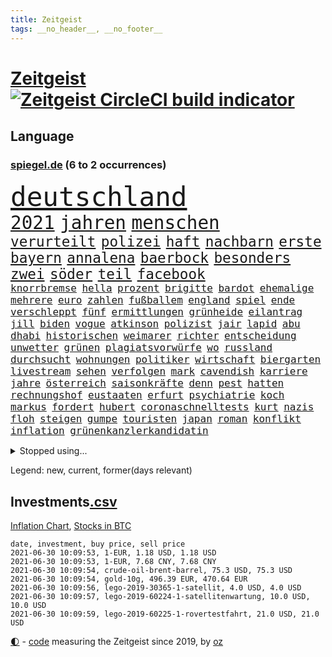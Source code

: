```yaml
---
title: Zeitgeist
tags: __no_header__, __no_footer__
---
```


# [Zeitgeist](https://oliz.io/zeitgeist/) [![Zeitgeist CircleCI build indicator](https://circleci.com/gh/ooz/zeitgeist.svg?style=shield)](https://circleci.com/gh/ooz/zeitgeist)

## Language

<h3><a href="https://www.spiegel.de" target="_blank">spiegel.de</a> (6 to 2 occurrences)</h3>
<p style="font-family:monospace">
<span style="font-size:32pt"><a href="news_links.html#deutschland" class="current">deutschland</a></span>
<br>
<span style="font-size:22pt"><a href="news_links.html#2021" class="current">2021</a></span>
<span style="font-size:22pt"><a href="news_links.html#jahren" class="current">jahren</a></span>
<span style="font-size:22pt"><a href="news_links.html#menschen" class="current">menschen</a></span>
<br>
<span style="font-size:17pt"><a href="news_links.html#verurteilt" class="current">verurteilt</a></span>
<span style="font-size:17pt"><a href="news_links.html#polizei" class="current">polizei</a></span>
<span style="font-size:17pt"><a href="news_links.html#haft" class="current">haft</a></span>
<span style="font-size:17pt"><a href="news_links.html#nachbarn" class="current">nachbarn</a></span>
<span style="font-size:17pt"><a href="news_links.html#erste" class="current">erste</a></span>
<span style="font-size:17pt"><a href="news_links.html#bayern" class="current">bayern</a></span>
<span style="font-size:17pt"><a href="news_links.html#annalena" class="current">annalena</a></span>
<span style="font-size:17pt"><a href="news_links.html#baerbock" class="current">baerbock</a></span>
<span style="font-size:17pt"><a href="news_links.html#besonders" class="current">besonders</a></span>
<span style="font-size:17pt"><a href="news_links.html#zwei" class="current">zwei</a></span>
<span style="font-size:17pt"><a href="news_links.html#söder" class="current">söder</a></span>
<span style="font-size:17pt"><a href="news_links.html#teil" class="current">teil</a></span>
<span style="font-size:17pt"><a href="news_links.html#facebook" class="current">facebook</a></span>
<br>
<span style="font-size:12pt"><a href="news_links.html#knorrbremse" class="current">knorrbremse</a></span>
<span style="font-size:12pt"><a href="news_links.html#hella" class="new">hella</a></span>
<span style="font-size:12pt"><a href="news_links.html#prozent" class="current">prozent</a></span>
<span style="font-size:12pt"><a href="news_links.html#brigitte" class="new">brigitte</a></span>
<span style="font-size:12pt"><a href="news_links.html#bardot" class="new">bardot</a></span>
<span style="font-size:12pt"><a href="news_links.html#ehemalige" class="current">ehemalige</a></span>
<span style="font-size:12pt"><a href="news_links.html#mehrere" class="current">mehrere</a></span>
<span style="font-size:12pt"><a href="news_links.html#euro" class="current">euro</a></span>
<span style="font-size:12pt"><a href="news_links.html#zahlen" class="current">zahlen</a></span>
<span style="font-size:12pt"><a href="news_links.html#fußballem" class="current">fußballem</a></span>
<span style="font-size:12pt"><a href="news_links.html#england" class="current">england</a></span>
<span style="font-size:12pt"><a href="news_links.html#spiel" class="current">spiel</a></span>
<span style="font-size:12pt"><a href="news_links.html#ende" class="current">ende</a></span>
<span style="font-size:12pt"><a href="news_links.html#verschleppt" class="current">verschleppt</a></span>
<span style="font-size:12pt"><a href="news_links.html#fünf" class="current">fünf</a></span>
<span style="font-size:12pt"><a href="news_links.html#ermittlungen" class="current">ermittlungen</a></span>
<span style="font-size:12pt"><a href="news_links.html#grünheide" class="current">grünheide</a></span>
<span style="font-size:12pt"><a href="news_links.html#eilantrag" class="current">eilantrag</a></span>
<span style="font-size:12pt"><a href="news_links.html#jill" class="current">jill</a></span>
<span style="font-size:12pt"><a href="news_links.html#biden" class="current">biden</a></span>
<span style="font-size:12pt"><a href="news_links.html#vogue" class="current">vogue</a></span>
<span style="font-size:12pt"><a href="news_links.html#atkinson" class="new">atkinson</a></span>
<span style="font-size:12pt"><a href="news_links.html#polizist" class="current">polizist</a></span>
<span style="font-size:12pt"><a href="news_links.html#jair" class="current">jair</a></span>
<span style="font-size:12pt"><a href="news_links.html#lapid" class="current">lapid</a></span>
<span style="font-size:12pt"><a href="news_links.html#abu" class="current">abu</a></span>
<span style="font-size:12pt"><a href="news_links.html#dhabi" class="current">dhabi</a></span>
<span style="font-size:12pt"><a href="news_links.html#historischen" class="current">historischen</a></span>
<span style="font-size:12pt"><a href="news_links.html#weimarer" class="current">weimarer</a></span>
<span style="font-size:12pt"><a href="news_links.html#richter" class="current">richter</a></span>
<span style="font-size:12pt"><a href="news_links.html#entscheidung" class="current">entscheidung</a></span>
<span style="font-size:12pt"><a href="news_links.html#unwetter" class="current">unwetter</a></span>
<span style="font-size:12pt"><a href="news_links.html#grünen" class="current">grünen</a></span>
<span style="font-size:12pt"><a href="news_links.html#plagiatsvorwürfe" class="current">plagiatsvorwürfe</a></span>
<span style="font-size:12pt"><a href="news_links.html#wo" class="current">wo</a></span>
<span style="font-size:12pt"><a href="news_links.html#russland" class="current">russland</a></span>
<span style="font-size:12pt"><a href="news_links.html#durchsucht" class="current">durchsucht</a></span>
<span style="font-size:12pt"><a href="news_links.html#wohnungen" class="current">wohnungen</a></span>
<span style="font-size:12pt"><a href="news_links.html#politiker" class="current">politiker</a></span>
<span style="font-size:12pt"><a href="news_links.html#wirtschaft" class="current">wirtschaft</a></span>
<span style="font-size:12pt"><a href="news_links.html#biergarten" class="current">biergarten</a></span>
<span style="font-size:12pt"><a href="news_links.html#livestream" class="current">livestream</a></span>
<span style="font-size:12pt"><a href="news_links.html#sehen" class="current">sehen</a></span>
<span style="font-size:12pt"><a href="news_links.html#verfolgen" class="current">verfolgen</a></span>
<span style="font-size:12pt"><a href="news_links.html#mark" class="current">mark</a></span>
<span style="font-size:12pt"><a href="news_links.html#cavendish" class="new">cavendish</a></span>
<span style="font-size:12pt"><a href="news_links.html#karriere" class="current">karriere</a></span>
<span style="font-size:12pt"><a href="news_links.html#jahre" class="current">jahre</a></span>
<span style="font-size:12pt"><a href="news_links.html#österreich" class="current">österreich</a></span>
<span style="font-size:12pt"><a href="news_links.html#saisonkräfte" class="new">saisonkräfte</a></span>
<span style="font-size:12pt"><a href="news_links.html#denn" class="current">denn</a></span>
<span style="font-size:12pt"><a href="news_links.html#pest" class="current">pest</a></span>
<span style="font-size:12pt"><a href="news_links.html#hatten" class="current">hatten</a></span>
<span style="font-size:12pt"><a href="news_links.html#rechnungshof" class="current">rechnungshof</a></span>
<span style="font-size:12pt"><a href="news_links.html#eustaaten" class="current">eustaaten</a></span>
<span style="font-size:12pt"><a href="news_links.html#erfurt" class="current">erfurt</a></span>
<span style="font-size:12pt"><a href="news_links.html#psychiatrie" class="new">psychiatrie</a></span>
<span style="font-size:12pt"><a href="news_links.html#koch" class="current">koch</a></span>
<span style="font-size:12pt"><a href="news_links.html#markus" class="current">markus</a></span>
<span style="font-size:12pt"><a href="news_links.html#fordert" class="current">fordert</a></span>
<span style="font-size:12pt"><a href="news_links.html#hubert" class="current">hubert</a></span>
<span style="font-size:12pt"><a href="news_links.html#coronaschnelltests" class="current">coronaschnelltests</a></span>
<span style="font-size:12pt"><a href="news_links.html#kurt" class="current">kurt</a></span>
<span style="font-size:12pt"><a href="news_links.html#nazis" class="current">nazis</a></span>
<span style="font-size:12pt"><a href="news_links.html#floh" class="new">floh</a></span>
<span style="font-size:12pt"><a href="news_links.html#steigen" class="current">steigen</a></span>
<span style="font-size:12pt"><a href="news_links.html#gumpe" class="new">gumpe</a></span>
<span style="font-size:12pt"><a href="news_links.html#touristen" class="current">touristen</a></span>
<span style="font-size:12pt"><a href="news_links.html#japan" class="current">japan</a></span>
<span style="font-size:12pt"><a href="news_links.html#roman" class="current">roman</a></span>
<span style="font-size:12pt"><a href="news_links.html#konflikt" class="current">konflikt</a></span>
<span style="font-size:12pt"><a href="news_links.html#inflation" class="current">inflation</a></span>
<span style="font-size:12pt"><a href="news_links.html#grünenkanzlerkandidatin" class="current">grünenkanzlerkandidatin</a></span>
</p>
<details>
<summary>Stopped using...</summary>
<p class="former" style="font-size:12pt">
brettspiele(251) protesten(251) werner(251) anscheinend(250) covid(250) juventus(250) nötig(250) turin(250) vergeben(250) alarm(249) bundesamt(249) hinspiel(249) vorteil(249) wirkte(249) 93(248) and(248) grünenpolitiker(248) hinaus(248) motto(248) muster(248) tobt(248) unserem(248) bemühungen(247) einiges(247) eskalation(247) rief(247) tui(247) verdachts(247) verteilt(247) 100000(246) angebliche(246) beschreibt(246) drosten(246) entlassung(246) erneuter(246) flick(246) gereist(246) hansi(246) hsv(246) jan(246) spielzeit(246) untersuchungen(246) wege(246) 16jährige(245) badenwürttembergs(245) beamtin(245) betreiber(245) eishockey(245) funktionieren(245) games(245) gekündigt(245) gleichstellung(245) islamischer(245) kandidat(245) kontrollieren(245) liste(245) liverpool(245) marcel(245) niederländische(245) niedersächsischen(245) notfalls(245) satelliten(245) terrormiliz(245) tottenham(245) ungewöhnlich(245) vertrauliche(245) verzögert(245) videobotschaft(245) vulkanausbruch(245) akt(244) annehmen(244) arktis(244) asche(244) atlético(244) einwohner(244) ikone(244) leverkusen(244) möglicher(244) playoffs(244) warentest(244) öffentlichen(244) überwachung(244) anwältin(243) bundestagsfraktion(243) coronaquarantäne(243) einschränken(243) erziehung(243) gesundheitlichen(243) is(243) komplex(243) meinung(243) schwächen(243) sicherte(243) spdpolitiker(243) toleranz(243) ungewöhnlicher(243) verlief(243) beteiligten(242) bundesligisten(242) coronainfizierte(242) debattiert(242) deutsch(242) einzig(242) erfahrungen(242) gaga(242) jung(242) jüngeren(242) kostenlose(242) lunge(242) offenbaren(242) russell(242) senat(242) verschärfung(242) verteidigungsministerin(242) widerspruch(242) wohngebiet(242) wuppertal(242) angesteckt(241) arbeiteten(241) botschaften(241) dahin(241) grande(241) hinrichtung(241) infizierte(241) jüngste(241) kleineren(241) leer(241) schlechtesten(241) simon(241) stich(241) verstärken(241) warschau(241) weltkrieg(241) zurückgetreten(241) aussichten(240) diskriminiert(240) endete(240) gehören(240) gerufen(240) geschäften(240) günstiger(240) islam(240) lateinamerika(240) länderchefs(240) prinzessin(240) schmidt(240) seltenen(240) spieltag(240) studierenden(240) unterlag(240) verwirrung(240) vorsitz(240) worum(240) erfolgreiche(239) herdenimmunität(239) positioniert(239) reul(239) sc(239) sprecherin(239) verfolgung(239) vergleicht(239) vermeiden(239) vorab(239) vorgesehen(239) woher(239) 79(238) arizona(238) bedrohte(238) bundesligavorschau(238) ersetzen(238) fanexperten(238) gefährlicher(238) geprüft(238) infizieren(238) jahresbeginn(238) kaputt(238) leicester(238) noten(238) oberlandesgericht(238) parteifreunde(238) rekordhoch(238) rom(238) schlagzeilen(238) tippen(238) usjustizministerium(238) wichtiges(238) wichtigster(238) wohnhaus(238) zugegeben(238) überwacht(238) 31(237) deutschlandweit(237) geteilt(237) körperverletzung(237) leiten(237) lösungen(237) nawalnys(237) ostukraine(237) schalke(237) träumen(237) unterzahl(237) verfolgt(237) verpflichtung(237) verzweiflung(237) voraus(237) auswirken(236) denkbar(236) entsetzt(236) gesetzentwurf(236) gestohlener(236) kranke(236) phil(236) roten(236) tauchen(236) vermutet(236) virtuell(236) weißes(236) 04(235) angeklagten(235) eliten(235) gebiet(235) gemein(235) historische(235) informieren(235) leipzigs(235) mahmoud(235) physik(235) raketen(235) symptome(235) universität(235) bewaffneter(234) blick(234) gestrichen(234) schlappe(234) stadtteil(234) attentäter(233) befreien(233) bruch(233) erkrankt(233) gewinner(233) honda(233) regierungspartei(233) salzburg(233) schloss(233) umstrittenem(233) vermeintlichen(233) 17000(232) berüchtigten(232) braunschweig(232) covid19erkrankung(232) erschöpft(232) geländewagen(232) manipulierte(232) nordrheinwestfälischen(232) spanischer(232) unzählige(232) 3(231) 55(231) auswanderin(231) ehe(231) einzigen(231) gebilligt(231) gesundheitsämter(231) herrschen(231) möglichst(231) platzen(231) skepsis(231) staatsbürgerschaft(231) übersteigt(231) band(230) diebstahl(230) reagierten(230) reiste(230) segen(230) song(230) tiger(230) versuche(230) floyd(229) kassen(229) model(229) professor(229) tiefen(229) verlauf(229) beschränken(228) beteiligung(228) dir(228) geltenden(228) homosexuelle(228) jürgen(228) loch(228) verständigt(228) absehbar(227) arabische(227) schwerem(227) verzeihung(227) 82(226) defensive(226) gestritten(226) konsum(226) psychologe(226) sekunde(226) verbündeten(226) virtuellen(226) wirtz(226) übertragung(226) accounts(225) außerhalb(225) bisherigen(225) zugelassenen(225) boateng(224) bundesgesundheitsminister(224) erkrankten(224) heidi(224) jérôme(224) komplikationen(224) migrationshintergrund(224) aufstand(223) bob(223) gekämpft(223) legende(223) marsch(223) profite(223) sechzigerjahren(223) sicheren(223) verzweifelten(223) ansteckend(222) landete(222) träume(222) anlauf(221) auktion(221) bernhard(221) brandstiftung(221) gegnern(221) reduzieren(221) richard(221) schriftsteller(221) versagen(221) vorne(221) behalten(220) bett(220) erfassen(220) fassade(220) fehlern(220) motive(220) namhafte(220) ungleich(220) euparlamentarier(219) französischer(219) greuther(219) königsklasse(219) losgehen(219) menschliche(219) protestierten(219) spitzenreiter(219) tansania(219) these(219) verträge(219) wohnort(219) 40000(218) begangen(218) drängte(218) erkranken(218) fortschritte(218) hbo(218) heutigen(218) korruptionsvorwürfen(218) polizistin(218) rentner(218) telefon(218) verfassungsgericht(218) wiederentdeckt(218) ähnliche(218) arminia(217) división(217) flüchtling(217) prescht(217) primera(217) prägt(217) anstiftung(216) bezeichnete(216) einschränkung(216) haag(216) stützt(216) wölfe(216) überfahren(216) freiwilligen(215) männlich(215) trotzen(215) zehnten(215) absteiger(214) feuert(214) gegenzug(214) kindheit(214) profifußball(214) reinen(214) sichert(214) 12000(213) 140(213) angehen(213) anschlags(213) km/h(213) millionär(213) coronaauflagen(212) jacob(212) klimaziele(212) abstieg(211) boni(211) demo(211) einbruch(211) kinderpornografie(211) kräfte(211) omar(211) tinder(211) verankern(211) vollem(211) boykottieren(210) dreieinhalb(210) haustür(210) kandidatur(210) klees(210) niederländischen(210) paartherapeutin(210) schlugen(210) sportler(210) fehlender(209) karten(209) notbremse(209) söhne(209) verständnis(209) klaasjan(208) ministerien(208) ariana(207) bangen(207) demos(207) op(206) usdemokraten(206) dauert(205) explodierte(205) 80000(204) benötigen(204) emotionaler(204) günther(204) praxis(204) tücken(204) wachsende(204) beschuldigte(203) turnen(203) begehrten(202) enormen(202) erprobt(202) holstein(202) krawall(202) maradona(202) messenger(202) sofortige(202) gespart(201) projekts(201) virusvariante(201) vogelgrippe(201) gegenmaßnahmen(200) gläubige(200) laufbahn(200) tiefpunkt(200) bewaffneten(199) 1991(198) reifen(198) reisekonzern(198) bundestagswahlkampf(197) cduministerpräsident(197) königreich(197) rodrigo(197) covidpatienten(196) religiöse(196) schulbetrieb(196) einkaufen(195) erfolgreichen(195) geist(195) guatemala(195) prägte(195) dylan(194) konzert(194) nebenwirkungen(193) sämtliche(193) bbc(192) ungleichheit(192) ökostrom(191) dämpft(190) existenz(190) porto(190) schnelltest(190) schweine(190) service(190) woods(190) olympiasiegerin(189) rücksicht(189) empfinden(188) eurovision(188) csupolitiker(187) dobrindt(187) durchsuchen(187) geführte(187) klausel(187) bundespräsidenten(186) vergleichsweise(186) derzeitigen(185) einsame(185) riesigen(185) tragischen(185) contest(184) psychischen(184) 85(183) faire(183) ländlichen(183) beschimpfte(182) discounter(182) fotografieren(182) rolf(182) würdigung(182) elfte(180) vereins(180) wmtitel(180) geiger(179) einfache(178) erzieher(178) hinterbliebene(177) querdenkern(177) eintraf(176) geheime(176) verdachtsfall(176) zutage(176) formen(175) elliot(174) entfernen(174) page(174) protestierende(174) überstehen(174) 34jährige(173) einreiseregeln(173) interviews(173) prominenter(173) chrupalla(171) clever(171) befunden(170) aufstehen(169) ausweg(169) rächen(169) topform(169) beigetragen(168) hackern(168) klum(168) kolleginnen(168) angedeutet(167) brauchten(167) stromausfall(167) befreiungsschlag(166) vertuschen(166) oligarch(164) auslieferung(163) merklich(163) herrschaft(162) marokko(162) moralische(162) fluglinie(161) 450(160) kursiert(160) schnelles(160) heidelberg(159) instituts(159) lava(159) prominenten(159) vulkane(159) quiz(158) charaktere(157) ema(157) motivation(157) bauarbeiten(156) curtius(156) toll(156) kantersieg(155) pandemielage(155) desaströse(154) schulkindern(154) bellevue(153) coronamutation(153) coronavariante(153) norditalien(153) perspektive(153) coronavakzinen(152) hoffnungsvoll(152) luxusuhren(152) commerzbank(150) irgendwie(150) 64jährige(149) israelin(149) verspielen(149) vorjahresvergleich(149) anreiz(148) flieger(148) israelis(148) zurückgehalten(148) mallorca(147) ausgegangen(145) erbeuten(145) gejagt(145) mau(145) texte(145) glücklicher(144) gefährlichsten(143) aufgebot(142) nachrichtenagentur(142) stürmten(142) ausbeutung(141) deine(141) perseverance(141) rock'n'roll(141) tamtam(141) coronavirusvariante(140) eingehen(140) grenzregion(140) blaulicht(139) 105(138) absolvieren(137) drangen(136) hergestellt(136) medizinischen(136) scheideweg(136) wiedervereinigung(136) earth(135) zurückzudrängen(135) franken(134) geltende(134) pfingsten(134) polizeiautos(134) championship(133) branson(132) importe(132) ungerechtigkeit(132) schrumpfte(131) westliche(131) winslet(131) jenen(130) verschollen(130) anreize(129) auftraggeber(129) bereut(129) martens(129) leverkusens(128) schwachstelle(128) umarmung(128) 18jähriger(127) entsprechenden(127) klappen(127) nachbarland(127) rotterdam(127) verleumdung(127) 111(126) albert(126) blutige(126) hochansteckende(126) lego(126) afrikanische(125) insider(124) leugnen(123) radsportler(123) unwahrscheinlich(122) huntelaar(121) impfgipfel(121) meistern(121) al(120) lenkt(120) dubiose(119) schatz(119) coronaimpfgipfel(118) anweisungen(117) rechtmäßig(117) lahmgelegt(115) schleppt(115) trinkt(115) verendet(115) kandidiert(114) hintern(113) teuersten(113) argumentiert(112) grafiken(112) manifest(112) übergangsregierung(112) mordversuch(111) verleiht(111) missbrauchsfällen(110) schaulustige(110) vertreibt(110) bemerkung(109) zusagen(109) überzeugung(109) bekennen(108) beunruhigt(108) jendrik(108) konkreter(108) schmeißt(108) unomenschenrechtsrat(108) börsengang(107) skandale(107) esc(106) gendergerechte(106) notwehr(106) regierungsfraktionen(106) inszenierte(105) junta(105) museen(105) umlaufbahn(105) ähneln(105) kapital(104) palästinensern(104) nationalgalerie(103) marktmacht(102) merkwürdig(102) mietpreise(102) rein(102) vereint(102) hate(101) nld(101) sternchen(101) coronalockdowns(100) großbrand(100) islamist(99) vertragsauflösung(99) zweitgrößte(99) brustimplantate(98) lebenszeit(98) mutanten(98) rheinland(98) wiedereröffnung(98) bischof(97) epic(97) syriens(97) zustimmt(97) adm(96) stamm(96) parteikollege(95) pub(95) schiedsrichterinnen(95) verruf(95) briefbomben(94) entführung(94) hipp(94) latifa(94) verletzter(94) alassad(93) baschar(93) finanzierten(93) journalistische(93) leopoldo(93) missbrauchsvorwürfen(93) roma(93) sinti(93) oberverwaltungsgericht(92) abgaben(91) dessau(91) elternhauses(91) lebenszeichen(91) unternimmt(91) wildnis(91) bauer(90) drogenhandel(90) flicks(90) handyspiel(90) marsrover(90) rosa(90) sammlern(90) ebnen(89) ordnungsgemäß(89) sonnigen(89) zeugenstand(89) emirstochter(88) anzeigt(87) berlinern(87) don't(87) drogengangs(87) erzwungene(87) export(87) feel(87) orchester(87) schulkind(87) verhältnissen(87) wilderer(87) biopic(86) eisen(86) unterschätzen(86) gratulierte(85) militärregime(85) philosophin(85) warnstreiks(85) aufzuheben(84) blutiger(84) dreißig(84) kulturveranstaltungen(84) lucaapp(84) ärmsten(84) ölkonzern(84) baldigen(83) bälle(83) kleinparteien(83) kündigungen(83) nutzerinnen(83) pilotprojekt(83) provisionen(83) regimekritiker(83) bender(82) dianainterview(82) erfreulich(82) wieviel(82) abstiegskandidaten(81) abwehren(81) armeechef(81) küken(81) rinder(81) seinetwegen(81) teilnehmenden(81) wagenknechtlager(81) abgewehrt(80) athen(80) binneni(80) farce(80) palästina(80) rechtsanwältin(80) senders(80) testament(80) wettstreit(80) geschäftsgebaren(79) 1939(78) angefeindet(78) coronaimpftermine(78) flugtaxis(78) frischem(78) geldgebern(78) impfpässe(78) lästig(78) olympiaqualifikation(78) verewigt(78) wada(78) zugspitze(78) übernachten(78) einsehbar(77) erschlichen(77) kleckern(77) klotzen(77) ndr(77) nft(77) rachsucht(77) tageszeit(77) todestag(77) feiertag(76) pazifik(76) reservieren(76) bewirbt(75) getöteten(75) sanft(75) spielabsage(75) strippenzieher(75) verbotenen(75) wilderei(75) bescheidenheit(74) mini(74) nftauktion(74) prostituierte(74) berlinbrandenburg(73) duma(73) gitta(73) minenfeld(73) prinzipien(73) söldner(73) wagnergruppe(73) altersgruppen(72) anzutreten(72) coronaprotest(71) erleichterungen(71) erzbistums(71) heße(71) konjunkturerwartungen(71) meeresboden(71) abzufedern(70) aufenthaltsort(70) gerd(70) mexikos(70) thrombosen(70) coronatestergebnisse(69) fahrlässiger(69) steuerzahler(69) bundestrainers(68) entpuppte(68) saisonfinale(68) stolzen(68) bosch(67) geflügelpest(67) solarwinds(67) vorabend(67) ausziehen(66) gastgewerbe(66) gesetzlich(66) unweit(66) weltberühmten(66) bieber(65) exsenator(65) franzjosef(65) overbeck(65) abfluss(64) buhlen(64) asyl(63) kontraproduktiv(63) negativer(63) hunderter(62) lasch(62) lavastrom(62) vehement(62) feuerzeug(61) nachziehen(61) zögern(61) äthiopische(61) european(60) gerücht(60) hilfreich(60) nebeneinkünften(60) tägliche(60) walking(60) bts(59) nachfahren(59) forciert(58) garcia(58) megadeal(58) tvnow(58) videospielen(58) betriebsrat(57) floyds(57) forscht(57) kartellwächter(57) mitgliederzahlen(57) protestwelle(57) verkleidete(57) werners(57) exporteure(56) fühle(56) gutgehen(56) modellprojekt(56) satellitenbilder(56) 1200(55) einklagen(55) hopp(55) krimineller(55) dmx(54) entmachtete(54) irina(54) vergebene(54) querdenken(53) samoa(53) softwarefirma(53) steinzeit(53) teufelskreis(53) überraschungssieger(53) badischen(52) doktortitel(52) gespendete(52) kooperativ(52) leck(52) personengruppe(52) seltsamen(52) siegerin(52) spitzenduo(52) tuberkulose(52) waldimir(52) dave(51) fügen(51) secret(51) zwölfjährigen(51) dokumentarfilmer(50) kühl(50) versanken(50) vertriebenen(50) ausgesperrt(49) bundeskanzlers(49) leiteten(49) länderspiel(49) realitytvstar(49) tino(49) zwangsläufig(49) einsammeln(48) fantastisch(48) schlucken(48) abdullah(47) dead(47) impfling(47) kanzlerkandidatenkür(47) mine(47) schwankt(47) techniken(47) terrorist(47) fluch(46) zulassungshürden(46) beckham(45) dokuserie(45) gezielte(45) kampfjet(45) realityshow(45) schlepper(45) zufriedener(45) koloniale(44) rechnung(44) bassist(43) einschreiten(43) rohani(43) schossen(43) iwstudie(42) pekingkritiker(42) stetig(42) augsburgs(41) ausstrahlen(41) ernsthaft(41) fernsehsender(41) kortison(41) wahlkampfauftritt(41) ökosysteme(41) birmingham(39) militärisch(39) transfer(39) trost(39) waffengesetz(39) irrt(38) planlos(38) rauchfrei(38) umzusetzen(38) arne(37) b1617(37) ukrainekrise(37) universum(37) usabzug(37) angeführt(36) ballerina(36) fotofinish(36) geheiß(36) gesinnung(36) machtoptionen(36) nahegelegt(36) vorentscheidung(36) bestimmungen(35) bottas(35) fehlerfrei(35) optimal(35) prügelt(35) bedeute(34) chicago(34) hintermänner(34) legale(34) munitionslager(34) schmerzhaft(34) valtteri(34) lampedusa(33) close(32) erfolgsfall(32) erschütterten(32) glenn(32) schauspielers(32) gen(31) modeketten(31) monte(31) ablöse(30) einträge(30) hansa(30) hungersnot(30) klimagesetz(30) meisterfeier(30) notwendigen(30) cotrainer(29) gerechtfertigt(29) grünes(29) ifogeschäftsklimaindex(29) landwirt(29) supermond(29) vollmond(29) wirtschaftsvertreter(29) berechnungen(28) dazn(28) dehm(28) diether(28) genesen(28) implodiert(28) kaliforniens(28) opernsängerin(28) schwules(28) zügig(28) 1953(27) familienalbum(27) generationengerechtigkeit(27) luftschiffen(27) rekonstruktion(27) ungefähr(27) 1987(26) ausstatten(26) ehrgeiz(26) kinderimpfungen(26) lieferverzögerungen(26) norman(26) spdchefin(26) übten(26) durchsuchung(25) gentechnikverfahren(25) krankenkasse(25) leni(25) mehrfachen(25) reyes(25) schmuggel(25) südkoreas(25) vorsitzender(25) comedysendung(24) entfacht(24) gründerszene(24) markenrechte(24) ostberlin(24) regionalverbände(24) usvorbild(24) versanden(24) einfallen(23) folgten(23) fähre(23) hamiltons(23) impfberechtigten(23) itexperte(23) manipulation(23) schwarzenegger(23) youtubekanal(23) child(22) ferkel(22) tatwaffe(22) beton(21) formulare(21) vereinbarkeit(21) bond(20) d'italia(20) giro(20) plastik(20) schwangerschaftsabbrüchen(20) schwerste(20) verwandt(20) asphalt(19) assad(19) doppelter(19) kulturministerin(19) cher(18) cyberangriff(18) emanuel(18) giftspritze(18) lieke(18) maurice(18) sally(18) spiegelanalyse(18) stadtschloss(18) bundesfamilienministerin(16) durchbruch(16) eingebüßt(16) lesbische(16) melinda(16) nahost(16) westbrook(16) altbundespräsident(15) buchmann(15) fu(15) jetzigen(15) kitsch(15) militanten(15) packt(15) popcorn(15) basislager(14) erklimmen(14) feuerpause(14) großeltern(14) kulturtipps(14) vorurteilen(14) zugeschlagen(14) 110000(13) 2040(13) ahmadinejad(13) krisenregion(13) luna(13) verbrechens(13) championsleaguetitel(12) knobloch(12) luftschlägen(12) meisterkampf(12) schlauch(12) vermitteln(12) widersetzen(12) abgeschossen(11) bergetappe(11) ceuta(11) fahndung(11) ferrari(11) geschwiegen(11) impfgegner(11) klose(11) miroslav(11) wally(11)
</p>
</details>
<p>Legend: <span class="new">new</span>, <span class="current">current</span>, <span class="former">former(days relevant)</span></p>

## Investments[.csv](investments.csv)

[Inflation Chart](https://inflationchart.com),
[Stocks in BTC](https://stonksinbtc.xyz/)

```
date, investment, buy price, sell price
2021-06-30 10:09:53, 1-EUR, 1.18 USD, 1.18 USD
2021-06-30 10:09:53, 1-EUR, 7.68 CNY, 7.68 CNY
2021-06-30 10:09:54, crude-oil-brent-barrel, 75.3 USD, 75.3 USD
2021-06-30 10:09:54, gold-10g, 496.39 EUR, 470.64 EUR
2021-06-30 10:09:56, lego-2019-30365-1-satellit, 4.0 USD, 4.0 USD
2021-06-30 10:09:57, lego-2019-60224-1-satellitenwartung, 10.0 USD, 10.0 USD
2021-06-30 10:09:59, lego-2019-60225-1-rovertestfahrt, 21.0 USD, 21.0 USD
```

<footer>
<a href="javascript:toggleTheme()" class="nav">🌓</a>
- <a href="https://github.com/ooz/zeitgeist">code</a> measuring the Zeitgeist since 2019, by <a href="https://oliz.io">oz</a>
</footer>
